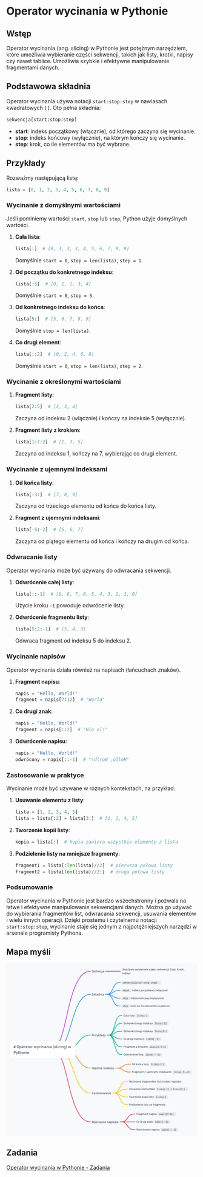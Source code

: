 # Operator wycinania w Pythonie

## Wstęp

Operator wycinania (ang. slicing) w Pythonie jest potężnym narzędziem, które umożliwia wybieranie części sekwencji, takich jak listy, krotki, napisy czy nawet tablice. Umożliwia szybkie i efektywne manipulowanie fragmentami danych.

## Podstawowa składnia

Operator wycinania używa notacji `start:stop:step` w nawiasach kwadratowych `[]`. Oto pełna składnia:

```python
sekwencja[start:stop:step]
```

- **start**: indeks początkowy (włącznie), od którego zaczyna się wycinanie.
- **stop**: indeks końcowy (wyłącznie), na którym kończy się wycinanie.
- **step**: krok, co ile elementów ma być wybrane.

## Przykłady

Rozważmy następującą listę:

```python
lista = [0, 1, 2, 3, 4, 5, 6, 7, 8, 9]
```

### Wycinanie z domyślnymi wartościami

Jeśli pominiemy wartości `start`, `stop` lub `step`, Python użyje domyślnych wartości.

1. **Cała lista**:

   ```python
   lista[:]  # [0, 1, 2, 3, 4, 5, 6, 7, 8, 9]
   ```

   Domyślnie `start = 0`, `stop = len(lista)`, `step = 1`.

2. **Od początku do konkretnego indeksu**:

   ```python
   lista[:5]  # [0, 1, 2, 3, 4]
   ```

   Domyślnie `start = 0`, `stop = 5`.

3. **Od konkretnego indeksu do końca**:

   ```python
   lista[5:]  # [5, 6, 7, 8, 9]
   ```

   Domyślnie `stop = len(lista)`.

4. **Co drugi element**:

   ```python
   lista[::2]  # [0, 2, 4, 6, 8]
   ```

   Domyślnie `start = 0`, `stop = len(lista)`, `step = 2`.

### Wycinanie z określonymi wartościami

1. **Fragment listy**:

   ```python
   lista[2:5]  # [2, 3, 4]
   ```

   Zaczyna od indeksu 2 (włącznie) i kończy na indeksie 5 (wyłącznie).

2. **Fragment listy z krokiem**:

   ```python
   lista[1:7:2]  # [1, 3, 5]
   ```

   Zaczyna od indeksu 1, kończy na 7, wybierając co drugi element.

### Wycinanie z ujemnymi indeksami

1. **Od końca listy**:

   ```python
   lista[-3:]  # [7, 8, 9]
   ```

   Zaczyna od trzeciego elementu od końca do końca listy.

2. **Fragment z ujemnymi indeksami**:

   ```python
   lista[-5:-2]  # [5, 6, 7]
   ```

   Zaczyna od piątego elementu od końca i kończy na drugim od końca.

### Odwracanie listy

Operator wycinania może być używany do odwracania sekwencji.

1. **Odwrócenie całej listy**:

   ```python
   lista[::-1]  # [9, 8, 7, 6, 5, 4, 3, 2, 1, 0]
   ```

   Użycie kroku `-1` powoduje odwrócenie listy.

2. **Odwrócenie fragmentu listy**:

   ```python
   lista[5:2:-1]  # [5, 4, 3]
   ```

   Odwraca fragment od indeksu 5 do indeksu 2.

### Wycinanie napisów

Operator wycinania działa również na napisach (łańcuchach znaków).

1. **Fragment napisu**:

   ```python
   napis = "Hello, World!"
   fragment = napis[7:12]  # "World"
   ```

2. **Co drugi znak**:

   ```python
   napis = "Hello, World!"
   fragment = napis[::2]  # "Hlo ol!"
   ```

3. **Odwrócenie napisu**:

   ```python
   napis = "Hello, World!"
   odwrócony = napis[::-1]  # "!dlroW ,olleH"
   ```

### Zastosowanie w praktyce

Wycinanie może być używane w różnych kontekstach, na przykład:

1. **Usuwanie elementu z listy**:

   ```python
   lista = [1, 2, 3, 4, 5]
   lista = lista[:2] + lista[3:]  # [1, 2, 4, 5]
   ```

2. **Tworzenie kopii listy**:

   ```python
   kopia = lista[:]  # kopia zawiera wszystkie elementy z lista
   ```

3. **Podzielenie listy na mniejsze fragmenty**:

   ```python
   fragment1 = lista[:len(lista)//2]  # pierwsza połowa listy
   fragment2 = lista[len(lista)//2:]  # druga połowa listy
   ```

### Podsumowanie

Operator wycinania w Pythonie jest bardzo wszechstronny i pozwala na łatwe i efektywne manipulowanie sekwencjami danych. Można go używać do wybierania fragmentów list, odwracania sekwencji, usuwania elementów i wielu innych operacji. Dzięki prostemu i czytelnemu notacji `start:stop:step`, wycinanie staje się jednym z najpotężniejszych narzędzi w arsenale programisty Pythona.

## Mapa myśli

![Mapa myśli](../assets/image/Operator%20wycinania%20w%20Pythonie.png)

## Zadania

[Operator wycinania w Pythonie - Zadania](//Zadania/Operator%20wycinania/Operator%20wycinania.ipynb)
